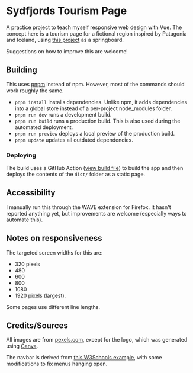 # Sydfjords Tourism Page

A practice project to teach myself responsive web design with Vue. The concept here is a tourism page for a fictional region inspired by Patagonia and Iceland, using [this project](https://www.frontendpractice.com/projects/monogram) as a springboard.

Suggestions on how to improve this are welcome!

## Building

This uses [pnpm](https://pnpm.io/) instead of npm. However, most of the commands should work roughly the same.

- `pnpm install` installs dependencies. Unlike npm, it adds dependencies into a global store instead of a per-project node_modules folder.
- `pnpm run dev` runs a development build.
- `pnpm run build` runs a production build. This is also used during the automated deployment.
- `pnpm run preview` deploys a local preview of the production build.
- `pnpm update` updates all outdated dependencies.

### Deploying

The build uses a GitHub Action ([view build file](.github/workflows/build.yml)) to build the app and then deploys the contents of the `dist/` folder as a static page.

## Accessibility

I manually run this through the WAVE extension for Firefox. It hasn't reported anything yet, but improvements are welcome (especially ways to automate this).

## Notes on responsiveness

The targeted screen widths for this are:

- 320 pixels
- 480
- 600
- 800
- 1080
- 1920 pixels (largest).

Some pages use different line lengths.

## Credits/Sources

All images are from [pexels.com](https://www.pexels.com/), except for the logo, which was generated using [Canva](https://canva.com).

The navbar is derived from [this W3Schools example](https://www.w3schools.com/howto/howto_js_responsive_navbar_dropdown.asp), with some modifications to fix menus hanging open.
